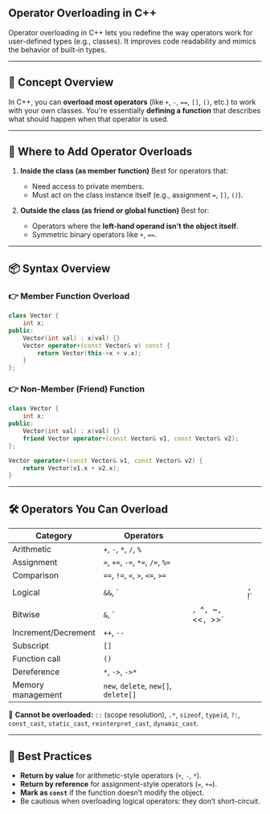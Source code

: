 ## Operator Overloading in C++

Operator overloading in C++ lets you redefine the way operators work for user-defined types (e.g., classes). It improves code readability and mimics the behavior of built-in types.

---

## 🧠 Concept Overview

In C++, you can **overload most operators** (like `+`, `-`, `==`, `[]`, `()`, etc.) to work with your own classes. You're essentially **defining a function** that describes what should happen when that operator is used.

---

## 📌 Where to Add Operator Overloads

1. **Inside the class (as member function)**
   Best for operators that:

    * Need access to private members.
    * Must act on the class instance itself (e.g., assignment `=`, `[]`, `()`).

2. **Outside the class (as friend or global function)**
   Best for:

    * Operators where the **left-hand operand isn't the object itself**.
    * Symmetric binary operators like `+`, `==`.

---

## 📦 Syntax Overview

### 👉 Member Function Overload

```cpp
class Vector {
    int x;
public:
    Vector(int val) : x(val) {}
    Vector operator+(const Vector& v) const {
        return Vector(this->x + v.x);
    }
};
```

### 👉 Non-Member (Friend) Function

```cpp
class Vector {
    int x;
public:
    Vector(int val) : x(val) {}
    friend Vector operator+(const Vector& v1, const Vector& v2);
};

Vector operator+(const Vector& v1, const Vector& v2) {
    return Vector(v1.x + v2.x);
}
```

---

## 🛠️ Operators You Can Overload

| Category            | Operators                            |                           |         |
| ------------------- | ------------------------------------ | ------------------------- | ------- |
| Arithmetic          | `+`, `-`, `*`, `/`, `%`              |                           |         |
| Assignment          | `=`, `+=`, `-=`, `*=`, `/=`, `%=`    |                           |         |
| Comparison          | `==`, `!=`, `<`, `>`, `<=`, `>=`     |                           |         |
| Logical             | `&&`, \`                             |                           | `, `!\` |
| Bitwise             | `&`, \`                              | `, `^`, `\~`, `<<`, `>>\` |         |
| Increment/Decrement | `++`, `--`                           |                           |         |
| Subscript           | `[]`                                 |                           |         |
| Function call       | `()`                                 |                           |         |
| Dereference         | `*`, `->`, `->*`                     |                           |         |
| Memory management   | `new`, `delete`, `new[]`, `delete[]` |                           |         |

🔴 **Cannot be overloaded:**
`::` (scope resolution), `.*`, `sizeof`, `typeid`, `?:`, `const_cast`, `static_cast`, `reinterpret_cast`, `dynamic_cast`.

---

## 📘 Best Practices

* **Return by value** for arithmetic-style operators (`+`, `-`, `*`).
* **Return by reference** for assignment-style operators (`=`, `+=`).
* **Mark as `const`** if the function doesn’t modify the object.
* Be cautious when overloading logical operators: they don’t short-circuit.

